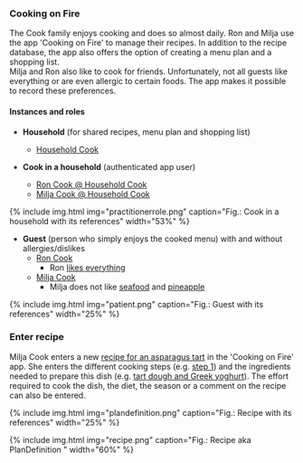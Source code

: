 
### Cooking on Fire
The Cook family enjoys cooking and does so almost daily. Ron and Milja use the app 'Cooking on Fire' to manage their recipes. In addition to the recipe database, the app also offers the option of creating a menu plan and a shopping list.   
Milja and Ron also like to cook for friends. Unfortunately, not all guests like everything or are even allergic to certain foods. The app makes it possible to record these preferences.

#### Instances and roles
* **Household** (for shared recipes, menu plan and shopping list)
   * [Household Cook](Organization-HouseholdCook.html)

* **Cook in a household** (authenticated app user)
   * [Ron Cook @ Household Cook](PractitionerRole-RonCookHouseholdCook.html) 
   * [Milja Cook @ Household Cook](PractitionerRole-MiljaCookHouseholdCook.html)

{% include img.html img="practitionerrole.png" caption="Fig.: Cook in a household with its references" width="53%" %}

* **Guest** (person who simply enjoys the cooked menu) with and without allergies/dislikes
   * [Ron Cook](Patient-Ron.html)
      * Ron [likes everything](AllergyIntolerance-NoKnownAllergyDislikeRon.html)
   * [Milja Cook](Patient-Milja.html)
      * Milja does not like [seafood](AllergyIntolerance-PineappleAllergyMilja.html) and [pineapple](AllergyIntolerance-PineappleAllergyMilja.html)

{% include img.html img="patient.png" caption="Fig.: Guest with its references" width="25%" %}

### Enter recipe
Milja Cook enters a new [recipe for an asparagus tart](PlanDefinition-a05feeec-019a-4e29-ad2b-b7c3b3940f49.html) in the 'Cooking on Fire' app. She enters the different cooking steps (e.g. [step 1](ActivityDefinition-d1beee57-bf0f-422d-8767-e5286c872b3e.html)) and the ingredients needed to prepare this dish (e.g. [tart dough and Greek yoghurt](Substance-40c44b70-ef56-4d06-ae59-fc2c813d866a.html)). The effort required to cook the dish, the diet, the season or a comment on the recipe can also be entered.

{% include img.html img="plandefinition.png" caption="Fig.: Recipe with its references" width="25%" %}

{% include img.html img="recipe.png" caption="Fig.: Recipe aka PlanDefinition " width="60%" %}


